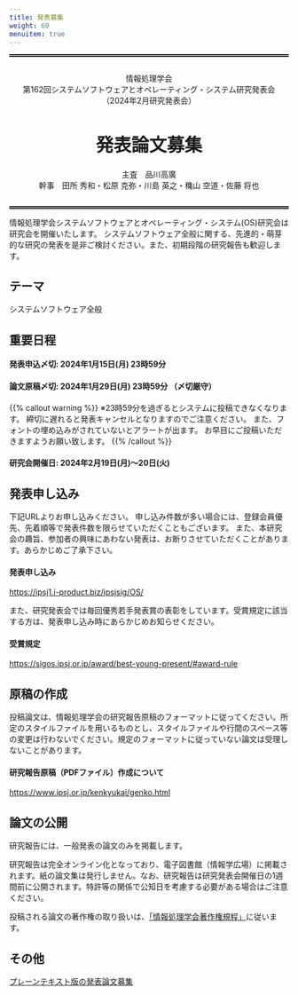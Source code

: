 ```yaml
---
title: 発表募集
weight: 60
menuitem: true
---
```

<style>
div.cfp {
    border-top: thick double;
    border-bottom: thick double;
    margin: 1em 0 1em 0;
    padding: 1em;
    text-align: center;
}
div.cfp h1 {
    font-size: xx-large;
}
</style>

<div class="cfp">
<p>情報処理学会<br>第162回システムソフトウェアとオペレーティング・システム研究発表会<br>（2024年2月研究発表会）</p>
<h1>発表論文募集</h1>
<p>主査　品川高廣<br>幹事　田所 秀和・松原 克弥・川島 英之・穐山 空道・佐藤 将也</p>
</div>

情報処理学会システムソフトウェアとオペレーティング・システム(OS)研究会は研究会を開催いたします。
システムソフトウェア全般に関する、先進的・萌芽的な研究の発表を是非ご検討ください。また、初期段階の研究報告も歓迎します。

## テーマ

システムソフトウェア全般

## 重要日程

#### 発表申込〆切: 2024年1月15日(月) 23時59分

#### 論文原稿〆切: 2024年1月29日(月) 23時59分 （〆切厳守）

{{% callout warning %}}
※23時59分を過ぎるとシステムに投稿できなくなります。
締切に遅れると発表キャンセルとなりますのでご注意ください。
また、フォントの埋め込みがされていないとアラートが出ます。
お早目にご投稿いただきますようお願い致します。
{{% /callout %}}

#### 研究会開催日: 2024年2月19日(月)～20日(火)

## 発表申し込み

下記URLよりお申し込みください。
申し込み件数が多い場合には、登録会員優先、先着順等で発表件数を限らせていただくこともございます。
また、本研究会の趣旨、参加者の興味にあわない発表は、お断りさせていただくことがあります。あらかじめご了承下さい。
#### 発表申し込み
https://ipsj1.i-product.biz/ipsjsig/OS/

また、研究発表会では毎回優秀若手発表賞の表彰をしています。受賞規定に該当する方は、発表申し込み時にあらかじめお知らせください。<br>
#### 受賞規定
https://sigos.ipsj.or.jp/award/best-young-present/#award-rule

## 原稿の作成

投稿論文は、情報処理学会の研究報告原稿のフォーマットに従ってください。所定のスタイルファイルを用いるものとし、スタイルファイルや行間のスペース等の変更は行わないでください。規定のフォーマットに従っていない論文は受理しないことがあります。

#### 研究報告原稿（PDFファイル）作成について
https://www.ipsj.or.jp/kenkyukai/genko.html

## 論文の公開

研究報告には、一般発表の論文のみを掲載します。

研究報告は完全オンライン化となっており、電子図書館（情報学広場）に掲載されます。紙の論文集は発行しません。なお、研究報告は研究発表会開催日の1週間前に公開されます。特許等の関係で公知日を考慮する必要がある場合はご注意ください。

投稿される論文の著作権の取り扱いは、[「情報処理学会著作権規程」](https://www.ipsj.or.jp/copyright/ronbun/copyright.html)に従います。


## その他

[プレーンテキスト版の発表論文募集](cfp.txt)
